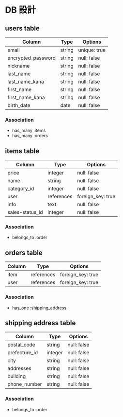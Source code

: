 # DB 設計

## users table

| Column             | Type                | Options                 |
|--------------------|---------------------|-------------------------|
| email              | string              | unique: true            |
| encrypted_password | string              | null: false             |
| nickname           | string              | null: false             |
| last_name          | string              | null: false             |
| last_name_kana     | string              | null: false             |
| first_name         | string              | null: false             |
| first_name_kana    | string              | null: false             |
| birth_date         | date                | null: false             |

### Association

* has_many :items
* has_many :orders

## items table

| Column                              | Type       | Options           |
|-------------------------------------|------------|-------------------|
| price                               | integer    | null: false       |
| name                                | string     | null: false       |
| category_id                         | integer    | null: false       |
| user                                | references | foreign_key: true |
| info                                | text       | null: false       |
| sales-status_id                     | integer    | null: false       |

### Association

- belongs_to :order

## orders table

| Column                   | Type       | Options           |
|--------------------------|------------|-------------------|
| item                     | references | foreign_key: true |
| user                     | references | foreign_key: true |

### Association

- has_one :shipping_address

## shipping address table

| Column                              | Type       | Options           |
|-------------------------------------|------------|-------------------|
| postal_code                         | string     | null: false       |
| prefecture_id                       | integer    | null: false       |
| city                                | string     | null: false       |
| addresses                           | string     | null: false       |
| building                            | string     | null: false       |
| phone_number                        | string     | null: false       |

### Association

- belongs_to :order